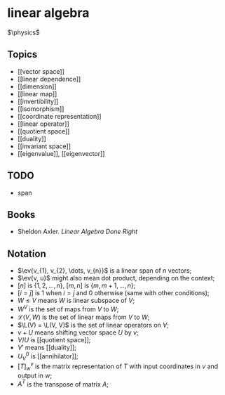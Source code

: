 # linear algebra
$\physics$
## Topics
- [[vector space]]
- [[linear dependence]]
- [[dimension]]
- [[linear map]]
- [[invertibility]]
- [[isomorphism]]
- [[coordinate representation]]
- [[linear operator]]
- [[quotient space]]
- [[duality]]
- [[invariant space]]
- [[eigenvalue]], [[eigenvector]]

## TODO
- span

## Books
- Sheldon Axler. _Linear Algebra Done Right_

## Notation
- $\ev{v_{1}, v_{2}, \dots, v_{n}}$ is a linear span of $n$ vectors;
- $\ev{v, u}$ might also mean dot product, depending on the context;
- $[n]$ is $\{1, 2, \dots, n\}$, $[m, n]$ is $\{m, m + 1, \dots, n\}$;
- $[i = j]$ is $1$ when $i = j$ and $0$ otherwise (same with other conditions);
-  $W \leqslant V$ means $W$ is linear subspace of $V$;
- $W^{V}$ is the set of maps from $V$ to $W$;
- $\mathcal{L}(V, W)$ is the set of linear maps from $V$ to $W$;
- $\L(V) = \L(V, V)$ is the set of linear operators on $V$;
- $v + U$ means shifting vector space $U$ by $v$;
- $V / U$ is [[quotient space]];
- $V'$ means [[duality]];
- $U^{0}_{V}$ is [[annihilator]];
- $[T]_{w}^{v}$ is the matrix representation of $T$ with input coordinates in $v$ and output in $w$;
- $A^{T}$ is the transpose of matrix $A$;
